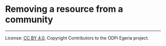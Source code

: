 <!-- SPDX-License-Identifier: CC-BY-4.0 -->
<!-- Copyright Contributors to the ODPi Egeria project. -->

# Removing a resource from a community



----
License: [CC BY 4.0](https://creativecommons.org/licenses/by/4.0/),
Copyright Contributors to the ODPi Egeria project.